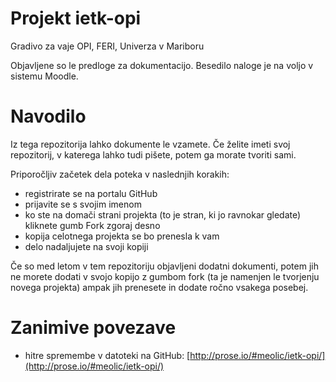 # Projekt ietk-opi
Gradivo za vaje OPI, FERI, Univerza v Mariboru

Objavljene so le predloge za dokumentacijo.
Besedilo naloge je na voljo v sistemu Moodle.

# Navodilo
Iz tega repozitorija lahko dokumente le vzamete.
Če želite imeti svoj repozitorij, v katerega lahko 
tudi pišete, potem ga morate tvoriti sami.

Priporočljiv začetek dela poteka v naslednjih korakih:
- registrirate se na portalu GitHub
- prijavite se s svojim imenom
- ko ste na domači strani projekta (to je stran, ki jo ravnokar gledate)
  kliknete gumb Fork zgoraj desno
- kopija celotnega projekta se bo prenesla k vam
- delo nadaljujete na svoji kopiji

Če so med letom v tem repozitoriju objavljeni dodatni dokumenti, potem jih ne
morete dodati v svojo kopijo z gumbom fork (ta je namenjen le tvorjenju novega
projekta) ampak jih prenesete in dodate ročno vsakega posebej.

# Zanimive povezave

- hitre spremembe v datoteki na GitHub:
  [http://prose.io/#meolic/ietk-opi/](http://prose.io/#meolic/ietk-opi/)
